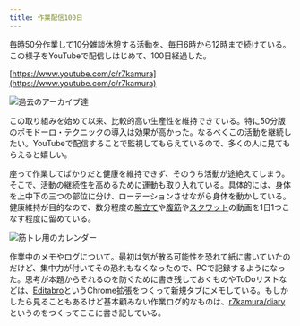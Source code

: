 ```yaml
---
title: 作業配信100日
---
```

毎時50分作業して10分雑談休憩する活動を、毎日6時から12時まで続けている。この様子をYouTubeで配信しはじめて、100日経過した。

[https://www.youtube.com/c/r7kamura](https://www.youtube.com/c/r7kamura)

![](https://lh3.googleusercontent.com/docs/ADP-6oE2ArvBfzgnYAc9g04krh6FT0SwlXOpiEIqyWx7zC2gNNVlC5PqsiAi4HivWUHwOmYgUYlEZVC8BID5rgvQUypxVMylbBHOoQAqf9vYiyE73B0MR7fEqD5q_kUh7zil3e-kB3Gf944RDEyI75bJUDiNdhnw9zTUeMl38Rycz7fspTHCMzwCqEZzMpy6uGk4kZWZIWcbxJk3_o3kZC4Ef3i0ZQGVq86yHD9VV2Z9OP9gwKbDPZdmSm3sY7Zm7jh47sgVJXM4mOvfbdb00cC3DAyZ0fs8iWf4wN5w3y2OsSS66cbBRxpuEU4TXC20H8akQTu9fX5PMP-UnQyIhd7BhNr3yXG1t0a2Su7KplPrXVxauCQebPUU8U0KV4NWLtgjUgnT7ZGqmHbTSjFW_jGx5hp8PZ-d2iO6QpARBaqFrBzLi2UGKZhFGTgWGPJuBikL7Z4P2jA0YRbZbfSJJqfl-OoyCnzVMEdaJxFX4r-FlVihSzAFACMNRLVLY0bMNPNIktOlrxKN_KmS9_csqOQu8bxfz-TMy5G_L1LOlGUg6XqCr_ABtxblcvIC0ruS2pJ-x1UftTKUr8-1Szxeih5i1TmRE_tU8T4qixbrHLbPyK68XYRLQROxOnoRE_V_DN-tXq5CsvRmhAGRZ5GOJ__6JYBr905NkNf7nd0gAuk-GMUc2RIt6TwBCXE0-l5ErD6Ar4FHrXQb-neWSFs7NW2-0NPl9RBTjp23zUmB1LJJ8j8cM8E8rbvmXFhi8FYlPtpblD1Xa9QlJHdpbroYtA2wobmXS6mow9I0b5Z1uja1ypeY4EzXveDZR6nhGSeHQ9UKpM6u9RKgtrNXegNllP9j386NEG93MPUU58HW3wpS0DnuQIMF21AbrtaeWK8gNe6vck1w8pWEX4VJ4uiKfSuoQ9j7fIGfp3R5G_SbvaFjlMa1P0jhxTQeeyLl4ScOy66v4wDkt0Fb0klsB3hMJ_1Si0TtXWlSUmgoHtPo5GGR2SE9vzeoZGsDFNWiKAEw5WfQA3VYGcjChahLlVUhJEZRqBzp9eia-LQ4bj1d_PDN0TTC3_tmf-hhCVHBa8u8wgzIF3Cq4AbOXlgiX0FcI5Hhpjoary8mEW6JB4gHtu5uOYtZn4Wl_fGmLe2eLMGF2ZM1nwv4h3JTfr0aqzs7WDWgXyQFP0a4dJtw3MMB8iupAFWUf34tkL9_kcC75IRIvyoa9tf6wHFcsLsMqQvxrCaGxzUEIParQn6aSdKxv7nxVXXjWZhLhw "過去のアーカイブ達")

この取り組みを始めて以来、比較的高い生産性を維持できている。特に50分版のポモドーロ・テクニックの導入は効果が高かった。なるべくこの活動を継続したい。YouTubeで配信することで監視してもらえているので、多くの人に見てもらえると嬉しい。

座って作業してばかりだと健康を維持できず、そのうち活動が途絶えてしまう。そこで、活動の継続性を高めるために運動も取り入れている。具体的には、身体を上中下の三つの部位に分け、ローテーションさせながら身体を動かしている。健康維持が目的なので、数分程度の[腕立て](https://www.youtube.com/watch?v=AL6KJ4gPx0c)や[腹筋](https://www.youtube.com/watch?v=RXlnM5K6vMc)や[スクワット](https://www.youtube.com/watch?v=LOuh44mpQRg)の動画を1日1つこなす程度に留めている。

![](https://lh3.googleusercontent.com/docs/ADP-6oGwYTV649iNz613hJwGE0RLte15v4JYPA0oLipGX80PDzbX_oRzKZDHPR0MTCKPeNAhFDtIt8ofJawziouz8gp_OdN0IvAgFL0geGIe0hZI6IgW1_Rycp-BSmjRuIq1sAJ3312q6Z7Rp-KScPbBkI1SDow3eKwAvnfGWF9Qog_I_-CH-PFUNb9Nsb8PhZVEw_PDwjlsLLouvFF1SGGcQDol_EqY0dWYOU1-qd-BJfICTS6wlE1nbM_uJpUYneVqNokd89CALylJ6PumAqdQdnFaoUr5CzfxMjseCR_jVsguaC8NogP5en2QVD20Mv_U0ZGN-qSYBtk-pOTYJ6ttUw-1q5F05PZFJX2jXncxyposL2r91aYCKmHPB7nlNDefnVf1Ri_LFINEFARzlVc4CeZvg6shKbcZZ2vIrNRAx5wF3D1MZWbIIlAuCmjsW5VuGg0Pezle49NLKU-U7xrtN76J0VYx7xrPxo6r8av2T1H6v_FI1B2q33jEKyLPzT2fUeikZrPMiT8CzqSex00i2WoCawk__sde3aS8DkLZKdBmNRIuQ8cVdV5aDD-RHn_olKlcDdXvk4pBGCfFkgvmhaDHcFPsTdZaviTtCZ3hZLT06AL8y9I0xuMZo1az4CTw8XhMKciEWwmxJEnjBgdfovQYwOIFA4RLiUe_eYQT3NCjgzTAk27TBbWlzHOS-H3DtTQJPNydkpXxbvaqhcxiUN2ttP8ldwu-ojWdGrtTMTEGNSYJWJ4zfHGb8sr5SBlrpQcbL68QeB22kKd0mO5ybHM0FjHP6WgT6gTHXOxaGmKaG3vnFWOzci40-gNeInpZ9pD03wf2mPRuk5oJBkkL6QdVuvG6S_3jPZKR-Srf9f6-OeMUnAv1IvUowl_YsPtdUcM-F11pF5bx6cJwLY1c7HCgDNcVXVjxQFfdV-HdE-eA7b0qO4v4B8lQmyLM6RTCIiVLVF7c1E8haQk8-bZUibFAvJx-2jjQY3ii-bhoVzoH8fB1EfS37w9TbrvwxDRXiUKAUkSvm3W-8idCYLViGNmR6MYPgLahgcSydZuxPn4LfZ1dqP9qmXlOza04SWaGUK9D3P2tUHD5EVeHS6IjXeVYIJibgtR_ZaNFIr_oAsvftcpZU7XZin3IuFINKepeTlHRCRvnwx8B4yorRo3dQanfGuMBhvzKWD2PLqVeyufU9w-27WfyqhGLJCdxen7ZBv1lVG69wiKpckYq65ePYi4NHtxqs4VYZZJUU3Wo0U93KJy4 "筋トレ用のカレンダー")

作業中のメモやログについて。最初は気が散る可能性を恐れて紙に書いていたのだけど、集中力が付いてその恐れもなくなったので、PCで記録するようになった。思考が本題からそれるのを防ぐために書き残しておくものやToDoリストなどは、[Editabro](https://chrome.google.com/webstore/detail/editabro/eodgdnjgkjjlohklhoaapfhghgcoihmf)というChrome拡張をつくって新規タブにメモしている。もしかしたら見ることもあるけど基本顧みない作業ログ的なものは、[r7kamura/diary](https://r7kamura.github.io/diary/)というのをつくってここに書き記している。
